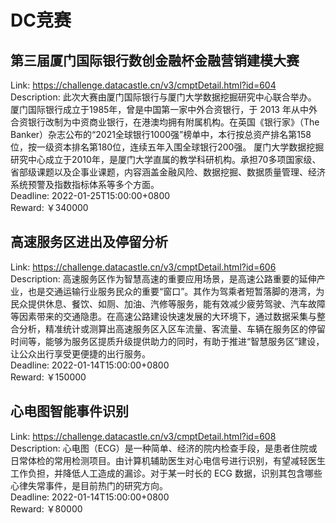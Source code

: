 # DC竞赛



## 第三届厦门国际银行数创金融杯金融营销建模大赛

Link: https://challenge.datacastle.cn/v3/cmptDetail.html?id=604  
Description: 此次大赛由厦门国际银行与厦门大学数据挖掘研究中心联合举办。
厦门国际银行成立于1985年，曾是中国第一家中外合资银行，于 2013 年从中外合资银行改制为中资商业银行，在港澳均拥有附属机构。在英国《银行家》（The Banker）杂志公布的“2021全球银行1000强”榜单中，本行按总资产排名第158位，按一级资本排名第180位，连续五年入围全球银行200强。
厦门大学数据挖掘研究中心成立于2010年，是厦门大学直属的教学科研机构。承担70多项国家级、省部级课题以及企事业课题，内容涵盖金融风险、数据挖掘、数据质量管理、经济系统预警及指数指标体系等多个方面。  
Deadline: 2022-01-25T15:00:00+0800  
Reward: ￥340000  


## 高速服务区进出及停留分析

Link: https://challenge.datacastle.cn/v3/cmptDetail.html?id=606  
Description: 高速服务区作为智慧高速的重要应用场景，是高速公路重要的延伸产业，也是交通运输行业服务民众的重要“窗口”。其作为驾乘者短暂落脚的港湾，为民众提供休息、餐饮、如厕、加油、汽修等服务，能有效减少疲劳驾驶、汽车故障等因素带来的交通隐患。在高速公路建设快速发展的大环境下，通过数据采集与整合分析，精准统计或测算出高速服务区入区车流量、客流量、车辆在服务区的停留时间等，能够为服务区提质升级提供助力的同时，有助于推进“智慧服务区”建设，让公众出行享受更便捷的出行服务。  
Deadline: 2022-01-14T15:00:00+0800  
Reward: ￥150000  


## 心电图智能事件识别

Link: https://challenge.datacastle.cn/v3/cmptDetail.html?id=608  
Description: 心电图（ECG）是一种简单、经济的院内检查手段，是患者住院或日常体检的常用检测项目。由计算机辅助医生对心电信号进行识别，有望减轻医生工作负担，并降低人工造成的漏诊。对于某一时长的 ECG 数据，识别其包含哪些心律失常事件，是目前热门的研究方向。  
Deadline: 2022-01-14T15:00:00+0800  
Reward: ￥80000  

